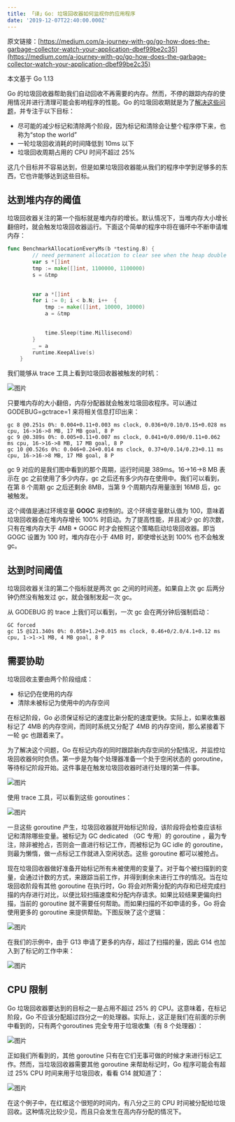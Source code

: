 ```yaml
---
title: 「译」Go: 垃圾回收器如何监视你的应用程序
date: '2019-12-07T22:40:00.000Z'
---
```


原文链接：[https://medium.com/a-journey-with-go/go-how-does-the-garbage-collector-watch-your-application-dbef99be2c35](https://medium.com/a-journey-with-go/go-how-does-the-garbage-collector-watch-your-application-dbef99be2c35)

本文基于 Go 1.13

Go 的垃圾回收器帮助我们自动回收不再需要的内存。然而，不停的跟踪内存的使用情况并进行清理可能会影响程序的性能。Go 的垃圾回收期就是为了[解决这些问题](https://blog.golang.org/ismmkeynote)，并专注于以下目标：

* 尽可能的减少标记和清除两个阶段，因为标记和清除会让整个程序停下来，也称为“stop the world”
* 一轮垃圾回收消耗的时间降低到 10ms 以下
* 垃圾回收周期占用的 CPU 时间不超过 25%

这几个目标并不容易达到，但是如果垃圾回收器能从我们的程序中学到足够多的东西，它也许能够达到这些目标。

## 达到堆内存的阈值
垃圾回收器关注的第一个指标就是堆内存的增长。默认情况下，当堆内存大小增长翻倍时，就会触发垃圾回收器运行。下面这个简单的程序中将在循环中不断申请堆内存：

```Go
func BenchmarkAllocationEveryMs(b *testing.B) {
		// need permanent allocation to clear see when the heap double its size
		var s *[]int
		tmp := make([]int, 1100000, 1100000)
		s = &tmp
	

		var a *[]int
		for i := 0; i < b.N; i++  {
			tmp := make([]int, 10000, 10000)
			a = &tmp
	

			time.Sleep(time.Millisecond)
		}
		_ = a
		runtime.KeepAlive(s)
	}
```
我们能够从 trace 工具上看到垃圾回收器被触发的时机：

![图片](./gc01.png)

只要堆内存的大小翻倍，内存分配器就会触发垃圾回收程序。可以通过 GODEBUG=gctrace=1 来将相关信息打印出来：

```
gc 8 @0.251s 0%: 0.004+0.11+0.003 ms clock, 0.036+0/0.10/0.15+0.028 ms cpu, 16->16->8 MB, 17 MB goal, 8 P
gc 9 @0.389s 0%: 0.005+0.11+0.007 ms clock, 0.041+0/0.090/0.11+0.062 ms cpu, 16->16->8 MB, 17 MB goal, 8 P
gc 10 @0.526s 0%: 0.046+0.24+0.014 ms clock, 0.37+0/0.14/0.23+0.11 ms cpu, 16->16->8 MB, 17 MB goal, 8 P
```
gc 9 对应的是我们图中看到的那个周期，运行时间是 389ms。16->16->8 MB 表示在 gc 之前使用了多少内存，gc 之后还有多少内存在使用中。我们可以看到，在第 8 个周期 gc 之后还剩余 8MB，当第 9 个周期内存用量涨到 16MB 后，gc 被触发。

这个阈值是通过环境变量 **GOGC** 来控制的。这个环境变量默认值为 100，意味着垃圾回收器会在堆内存增长 100% 时启动。为了提高性能，并且减少 gc 的次数，只有在堆内存大于 4MB * GOGC 时才会按照这个策略启动垃圾回收器。即当 GOGC 设置为 100 时，堆内存在小于 4MB 时，即使增长达到 100% 也不会触发 gc。

## 达到时间阈值

垃圾回收器关注的第二个指标就是两次 gc 之间的时间差。如果自上次 gc 后两分钟仍然没有触发过 gc，就会强制发起一次 gc。

从 GODEBUG 的 trace 上我们可以看到，一次 gc 会在两分钟后强制启动：

```
GC forced
gc 15 @121.340s 0%: 0.058+1.2+0.015 ms clock, 0.46+0/2.0/4.1+0.12 ms cpu, 1->1->1 MB, 4 MB goal, 8 P
```

## 需要协助

垃圾回收主要由两个阶段组成：

* 标记仍在使用的内存
* 清除未被标记为使用中的内存空间

在标记阶段，Go 必须保证标记的速度比新分配的速度更快。实际上，如果收集器标记了 4MB 的内存空间，而同时系统又分配了 4MB 的内存空间，那么紧接着下一轮 gc 也跟着来了。

为了解决这个问题，Go 在标记内存的同时跟踪新内存空间的分配情况，并监控垃圾回收器何时负债。第一步是为每个处理器准备一个处于空闲状态的 goroutine，等待标记阶段开始。这件事是在触发垃圾回收器时进行处理的第一件事。

![图片](./gc02.png)


使用 trace 工具，可以看到这些 goroutines：

![图片](./gc03.png)

一旦这些 goroutine 产生，垃圾回收器就开始标记阶段，该阶段将会检查应该标记和清除哪些变量。被标记为 GC dedicated （GC 专用）的 goroutine ，最为专注，除非被抢占，否则会一直进行标记工作，而被标记为 GC idle 的 goroutine，则最为懒惰，做一点标记工作就进入空闲状态。这些 goroutine 都可以被抢占。

现在垃圾回收器做好准备开始标记所有未被使用的变量了。对于每个被扫描到的变量，会通过计数的方式，来跟踪当前工作，并得到剩余未进行工作的情况。当在垃圾回收阶段有其他 goroutine 在执行时，Go 将会对所需分配的内存和已经完成扫描的内存进行对比，以便比较扫描速度和分配内存请求。如果比较结果更偏向扫描，当前的 goroutine 就不需要任何帮助。而如果扫描的不如申请的多，Go 将会使用更多的 goroutine 来提供帮助。下图反映了这个逻辑：

![图片](./gc04.png)


在我们的示例中，由于 G13 申请了更多的内存，超过了扫描的量，因此 G14 也加入到了标记的工作中来：

![图片](./gc05.png)

## CPU 限制

Go 垃圾回收器要达到的目标之一是占用不超过 25% 的 CPU。这意味着，在标记阶段，Go 不应该分配超过四分之一的处理器。实际上，这正是我们在前面的示例中看到的，只有两个goroutines 完全专用于垃圾收集（有 8 个处理器）：

![图片](./gc06.png)

正如我们所看到的，其他 goroutine 只有在它们无事可做的时候才来进行标记工作。然而，当垃圾回收器需要其他 goroutine 来帮助标记时，Go 程序可能会有超过 25% CPU 时间来用于垃圾回收，看看 G14 就知道了：

![图片](./gc07.png)

在这个例子中，在红框这个很短的时间内，有八分之三的 CPU 时间被分配给垃圾回收。这种情况比较少见，而且只会发生在高内存分配的情况下。


